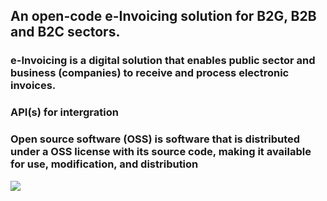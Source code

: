 <!-- ### Hi there 👋


**open-e-cont-md/open-e-cont-md** is a ✨ _special_ ✨ repository because its `README.md` (this file) appears on your GitHub profile.

Here are some ideas to get you started:

- 🔭 I’m currently working on ...
- 🌱 I’m currently learning ...
- 👯 I’m looking to collaborate on ...
- 🤔 I’m looking for help with ...
- 💬 Ask me about ...
- 📫 How to reach me: ...
- 😄 Pronouns: ...
- ⚡ Fun fact: ...
--> 
<h2 center>An open-code e-Invoicing solution for B2G, B2B and B2C sectors.</h2>
<h3>e-Invoicing is a digital solution that enables public sector and business (companies) to receive and process electronic invoices.</h3>
<h3>API(s) for intergration</h3>
<h3>Open source software (OSS) is software that is distributed under a OSS license with its source code, making it available for use, modification, and distribution</h3>

<img src="images/Programmer.png">
